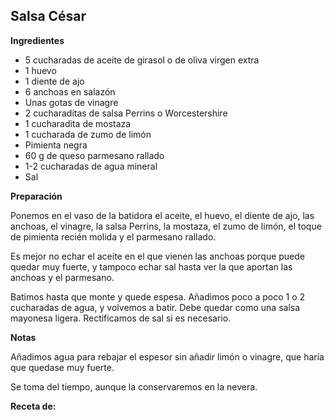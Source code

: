 ## Salsa César

**Ingredientes**

- 5 cucharadas de aceite de girasol o de oliva virgen extra
- 1 huevo
- 1 diente de ajo
- 6 anchoas en salazón
- Unas gotas de vinagre
- 2 cucharaditas de salsa Perrins o Worcestershire
- 1 cucharadita de mostaza
- 1 cucharada de zumo de limón
- Pimienta negra
- 60 g de queso parmesano rallado
- 1-2 cucharadas de agua mineral
- Sal

**Preparación**

Ponemos en el vaso de la batidora el aceite, el huevo, el diente de ajo, las anchoas, el vinagre, la salsa Perrins, la mostaza, el zumo de limón, el toque de pimienta recién molida y el parmesano rallado. 

Es mejor no echar el aceite en el que vienen las anchoas porque puede quedar muy fuerte, y tampoco echar sal hasta ver la que aportan las anchoas y el parmesano. 

Batimos hasta que monte y quede espesa. Añadimos poco a poco 1 o 2 cucharadas de agua, y volvemos a batir. Debe quedar como una salsa mayonesa ligera. Rectificamos de sal si es necesario.

**Notas**

Añadimos agua para rebajar el espesor sin añadir limón o vinagre, que haría que quedase muy fuerte.

Se toma del tiempo, aunque la conservaremos en la nevera.

**Receta de:** 